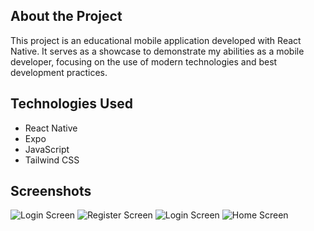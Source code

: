 ## About the Project

This project is an educational mobile application developed with React Native. It serves as a showcase to demonstrate my abilities as a mobile developer, focusing on the use of modern technologies and best development practices.

## Technologies Used

- React Native
- Expo
- JavaScript
- Tailwind CSS

## Screenshots

![Login Screen](assets/welcom.jpeg)
![Register Screen](assets/register.jpeg)
![Login Screen](assets/login.jpeg)
![Home Screen](assets/home.jpeg)
